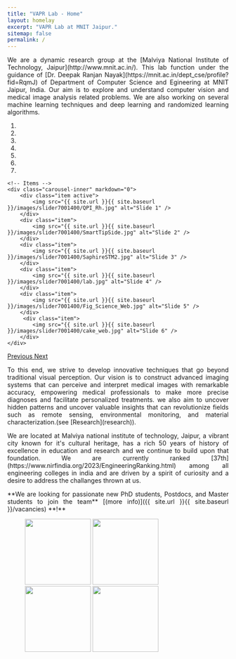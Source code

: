 ```yaml
---
title: "VAPR Lab - Home"
layout: homelay
excerpt: "VAPR Lab at MNIT Jaipur."
sitemap: false
permalink: /
---
```


<p style='text-align: justify;'> We are a dynamic research group at the [Malviya National Institute of Technology, Jaipur](http://www.mnit.ac.in/). This lab function under the guidance of [Dr. Deepak Ranjan Nayak](https://mnit.ac.in/dept_cse/profile?fid=RqmJ) of Department of Computer Science and Egineering at MNIT Jaipur, India. Our aim is to explore and understand computer vision and medical image analysis related problems. We are also working on several machine learning techniques and deep learning and randomized learning algorithms. </p>


<div markdown="0" id="carousel" class="carousel slide" data-ride="carousel" data-interval="4000" data-pause="hover" >
    <!-- Menu -->
    <ol class="carousel-indicators">
        <li data-target="#carousel" data-slide-to="0" class="active"></li>
        <li data-target="#carousel" data-slide-to="1"></li>
        <li data-target="#carousel" data-slide-to="2"></li>
        <li data-target="#carousel" data-slide-to="3"></li>
        <li data-target="#carousel" data-slide-to="4"></li>
        <li data-target="#carousel" data-slide-to="5"></li>
        <li data-target="#carousel" data-slide-to="6"></li>
    </ol>

    <!-- Items -->
    <div class="carousel-inner" markdown="0">
        <div class="item active">
            <img src="{{ site.url }}{{ site.baseurl }}/images/slider7001400/QPI_Rh.jpg" alt="Slide 1" />
        </div>
        <div class="item">
            <img src="{{ site.url }}{{ site.baseurl }}/images/slider7001400/SmartTipSide.jpg" alt="Slide 2" />
        </div>
        <div class="item">
            <img src="{{ site.url }}{{ site.baseurl }}/images/slider7001400/SaphireSTM2.jpg" alt="Slide 3" />
        </div>
        <div class="item">
            <img src="{{ site.url }}{{ site.baseurl }}/images/slider7001400/lab.jpg" alt="Slide 4" />
        </div>
        <div class="item">
            <img src="{{ site.url }}{{ site.baseurl }}/images/slider7001400/Fig_Science_Web.jpg" alt="Slide 5" />
        </div>       
         <div class="item">
            <img src="{{ site.url }}{{ site.baseurl }}/images/slider7001400/cake_web.jpg" alt="Slide 6" />
        </div>
    </div>
  <a class="left carousel-control" href="#carousel" role="button" data-slide="prev">
    <span class="glyphicon glyphicon-chevron-left" aria-hidden="true"></span>
    <span class="sr-only">Previous</span>
  </a>
  <a class="right carousel-control" href="#carousel" role="button" data-slide="next">
    <span class="glyphicon glyphicon-chevron-right" aria-hidden="true"></span>
    <span class="sr-only">Next</span>
  </a>
</div>


<p style='text-align: justify;'> To this end, we strive to develop innovative techniques that go beyond traditional visual perception. Our vision is to construct advanced imaging systems that can perceive and interpret medical images with remarkable accuracy, empowering medical professionals to make more precise diagnoses and facilitate personalized treatments. we also aim to uncover hidden patterns and uncover valuable insights that can revolutionize fields such as remote sensing, environmental monitoring, and material characterization.(see [Research](research)). </p>

<p style='text-align: justify;'>We are located at Malviya national institute of technology, Jaipur, a vibrant city known for it's cultural heritage, has a rich 50 years of history of  excellence in education and research and we continue to build upon that foundation. We are currently ranked [37th](https://www.nirfindia.org/2023/EngineeringRanking.html) among all engineering colleges in india and are driven by a spirit of curiosity and a desire to address the challanges thrown at us.</p>

 <p style='text-align: justify;'>**We are  looking for passionate new PhD students, Postdocs, and Master students to join the team** [(more info)]({{ site.url }}{{ site.baseurl }}/vacancies) **!**</p>


<figure class="fourth">
  <img src="{{ site.url }}{{ site.baseurl }}/images/logopic/logo_mnit.jpeg" style="width: 150px">
  <img src="{{ site.url }}{{ site.baseurl }}/images/logopic/logo.jpeg" style="width: 150px">
  <img src="{{ site.url }}{{ site.baseurl }}/images/logopic/logo.jpeg" style="width: 150px">
  <img src="{{ site.url }}{{ site.baseurl }}/images/logopic/logo_vapr.png" style="width: 150px">
</figure>
